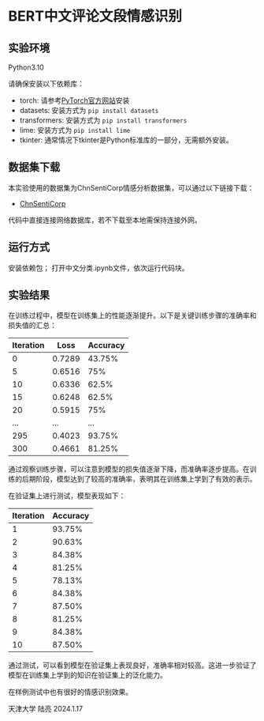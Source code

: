 # BERT中文评论文段情感识别


## 实验环境

Python3.10

请确保安装以下依赖库：

- torch: 请参考[PyTorch官方网站](https://pytorch.org/get-started/locally/)安装
- datasets: 安装方式为 `pip install datasets`
- transformers: 安装方式为 `pip install transformers`
- lime: 安装方式为 `pip install lime`
- tkinter: 通常情况下tkinter是Python标准库的一部分，无需额外安装。


## 数据集下载

本实验使用的数据集为ChnSentiCorp情感分析数据集，可以通过以下链接下载：

- [ChnSentiCorp](https://huggingface.co/datasets/lansinuote/ChnSentiCorp)

代码中直接连接网络数据库，若不下载至本地需保持连接外网。

## 运行方式

安装依赖包；
打开中文分类.ipynb文件，依次运行代码块。


## 实验结果

在训练过程中，模型在训练集上的性能逐渐提升。以下是关键训练步骤的准确率和损失值的汇总：

| Iteration | Loss    | Accuracy   |
|-----------|---------|------------|
| 0         | 0.7289  | 43.75%     |
| 5         | 0.6516  | 75%        |
| 10        | 0.6336  | 62.5%      |
| 15        | 0.6248  | 62.5%      |
| 20        | 0.5915  | 75%        |
| ...       | ...     | ...        |
| 295       | 0.4023  | 93.75%     |
| 300       | 0.4661  | 81.25%     |

通过观察训练步骤，可以注意到模型的损失值逐渐下降，而准确率逐步提高。在训练的后期阶段，模型达到了较高的准确率，表明其在训练集上学到了有效的表示。

在验证集上进行测试，模型表现如下：

| Iteration | Accuracy   |
|-----------|------------|
| 1         | 93.75%     |
| 2         | 90.63%     |
| 3         | 84.38%     |
| 4         | 81.25%     |
| 5         | 78.13%     |
| 6         | 84.38%     |
| 7         | 87.50%     |
| 8         | 81.25%     |
| 9         | 84.38%     |
| 10        | 87.50%     |

通过测试，可以看到模型在验证集上表现良好，准确率相对较高。这进一步验证了模型在训练集上学到的知识在验证集上的泛化能力。

在样例测试中也有很好的情感识别效果。


天津大学 陆亮 2024.1.17
